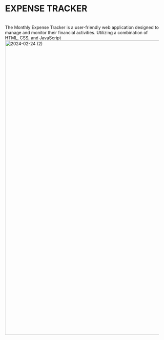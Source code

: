 <h1 style="align: center;">EXPENSE TRACKER</h1></br>
The Monthly Expense Tracker is a user-friendly web application designed to manage and monitor their financial activities. Utilizing a combination of HTML, CSS, and JavaScript
<img width="960" alt="2024-02-24 (2)" src="https://github.com/SanjanaKethireddy/Expense-Tracker/assets/117652228/b805e181-c327-43ac-b75e-7edbf70557d3">
